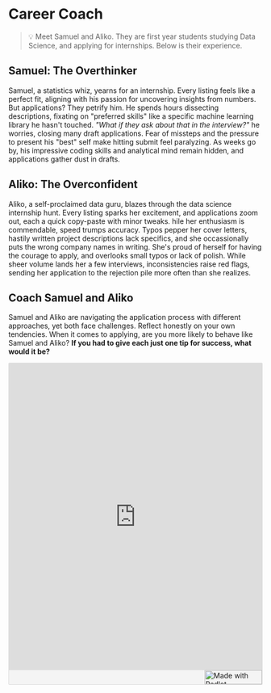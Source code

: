 # Career Coach

> 💡 Meet Samuel and Aliko. They are first year students studying Data Science, and applying for internships. Below is their experience.


## Samuel: The Overthinker

Samuel, a statistics whiz, yearns for an internship. Every listing feels like a perfect fit, aligning with his passion for uncovering insights from numbers. But applications? They petrify him. He spends hours dissecting descriptions, fixating on "preferred skills" like a specific machine learning library he hasn't touched. _"What if they ask about that in the interview?"_ he worries, closing many draft applications. Fear of missteps and the pressure to present his "best" self make hitting submit feel paralyzing. As weeks go by, his impressive coding skills and analytical mind remain hidden, and applications gather dust in drafts. 

## Aliko: The Overconfident

Aliko, a self-proclaimed data guru, blazes through the data science internship hunt. Every listing sparks her excitement, and applications zoom out, each a quick copy-paste with minor tweaks. hile her enthusiasm is commendable, speed trumps accuracy. Typos pepper her cover letters, hastily written project descriptions lack specifics, and she occassionally puts the wrong company names in writing. She's proud of herself for having the courage to apply, and overlooks small typos or lack of polish. While sheer volume lands her a few interviews, inconsistencies raise red flags, sending her application to the rejection pile more often than she realizes.

## Coach Samuel and Aliko
Samuel and Aliko are navigating the application process with different approaches, yet both face challenges. Reflect honestly on your own tendencies. When it comes to applying, are you more likely to behave like Samuel and Aliko? **If you had to give each just one tip for success, what would it be?**

<div class="padlet-embed" style="border:1px solid rgba(0,0,0,0.1);border-radius:2px;box-sizing:border-box;overflow:hidden;position:relative;width:100%;background:#F4F4F4"><p style="padding:0;margin:0"><iframe src="https://padlet.com/embed/jys514w04bj1q76u" frameborder="0" allow="camera;microphone;geolocation" style="width:100%;height:608px;display:block;padding:0;margin:0"></iframe></p><div style="display:flex;align-items:center;justify-content:end;margin:0;height:28px"><a href="https://padlet.com?ref=embed" style="display:block;flex-grow:0;margin:0;border:none;padding:0;text-decoration:none" target="_blank"><div style="display:flex;align-items:center;"><img src="https://padlet.net/embeds/made_with_padlet_2022.png" width="114" height="28" style="padding:0;margin:0;background:0 0;border:none;box-shadow:none" alt="Made with Padlet"></div></a></div></div>

